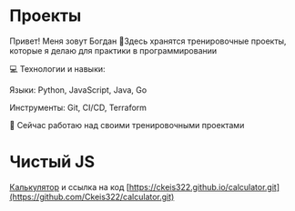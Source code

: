 # Проекты

Привет! Меня зовут Богдан
🚀Здесь хранятся тренировочные проекты, которые я делаю для практики в программировании 

💻 Технологии и навыки:

Языки: Python, JavaScript, Java, Go

Инструменты: Git, CI/CD, Terraform

🔭 Сейчас работаю над своими тренировочными проектами

# Чистый   JS

[Калькулятор](https://ckeis322.github.io/calculator/) и ссылка на код [https://ckeis322.github.io/calculator.git](https://github.com/Ckeis322/calculator.git)
